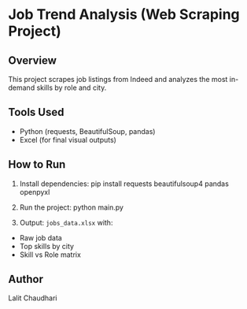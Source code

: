 # Job Trend Analysis (Web Scraping Project)

## Overview
This project scrapes job listings from Indeed and analyzes the most in-demand skills by role and city.

## Tools Used
- Python (requests, BeautifulSoup, pandas)
- Excel (for final visual outputs)

## How to Run
1. Install dependencies:
    pip install requests beautifulsoup4 pandas openpyxl

2. Run the project:
    python main.py

3. Output: `jobs_data.xlsx` with:
- Raw job data
- Top skills by city
- Skill vs Role matrix

## Author
Lalit Chaudhari